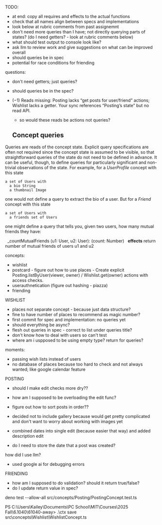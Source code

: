 TODO:
- at end: copy all requires and effects to the actual functions
- check that all names align between specs and implementations
- look below at rubric comments from past assignemnt
- don't need more queries than I have; not directly querying parts of states? (do I need getters? - look at rubric comments below)
- what should test output to console look like?
- ask llm to review work and give suggestions on what can be improved overall
- should queries be in spec
- potential for race conditions for friending

questions:
- don't need getters; just queries?
- should queries be in the spec?
- (−1) Reads missing: Posting lacks “get posts for user/friend” actions; Wishlist lacks a getter. Your sync references “Posting’s state” but no read API.
    - so would these reads be actions not queries?

    ## Concept queries

Queries are reads of the concept state. Explicit query specifications are often not required since the concept state is assumed to be visible, so that straightforward queries of the state do not need to be defined in advance. It can be useful, though, to define queries for particularly significant and non-trivial observations of the state. For example, for a *UserProfile* concept with this state

	a set of Users with
	  a bio String
	  a thumbnail Image

one would not define a query to extract the bio of a user. But for a *Friend* concept with this state

	a set of Users with
	  a friends set of Users

one might define a query that tells you, given two users, how many mutual friends they have:

  \_countMutualFriends (u1: User, u2: User): (count: Number)
  **effects** return number of mutual friends of users u1 and u2


concepts:
- wishlist
- postcard - figure out how to use places - Create explicit Posting.listByUser(viewer, owner) / Wishlist.get(owner) actions with access checks.
- userauthnetication (figure out hashing - piazza)
- friending



WISHLIST

- places not separate concept - because just data structure?
- fine to have number of places to recommend as magic number?
- first commit for spec and implementation: no queries yet
- should everything be async?
- flesh out queries in spec - correct to list under queries title?
- don't know how to deal with users so can't test
- where am i uspposed to be using empty type? return for queries?

moments:
- passing wish lists instead of users
- no database of places because too hard to check and not always wanted; like google calendar feature

<!-- a design file explaining changes you made to the concept as specified in Assignment 2 and any other issues that came up (in markdown). -->

<!-- - decided that I need place to have a database on its own and export it to the othre (doesn't matter if exports to postcard or postcard exports to it) because otherwise no way to get past places; can eventually add where creating a place uses an llm call to decide if the places actually exists or looks in some other database idk

- would it be good to have a clear option for wishlist?
- decided that i want to pass in the user in order to ensure that only the user can update the wishlist

- decided to refactor the states because a wishlist was a weird concept that didn't provide functionality -- now just looking at palces; multiple users can have same place
- decided to do no ai

- wishlist concept very simplified without AI - but will add back in later; still separate from posting becasue separate feed, simpler, etc. -->




POSTING
- should I make edit checks more dry??
- how am I supposed to be overloading the edit func?
- figure out how to sort posts in order??

- decided not to include gallery because would get pretty complicated and don't want to worry about working with images yet
- combined dates into single edit (because easier that way) and added description edit
- do I need to store the date that a post was created?



how did I use llm?
- used google ai for debugging errors


FRIENDING
- how am I supposed to do validation? should it return true/false?
- do I update return value in spec?



deno test --allow-all  src/concepts/Posting/PostingConcept.test.ts

PS C:\Users\Kailey\Documents\PC School\MIT\Courses\2025 Fall\6.1040\61040-away> .\ctx save src\concepts\Wishlist\WishlistConcept.ts



<!-- (−2) Editing signatures: Posting.edit(user, start: Date) and Posting.edit(user, end: Date) omit the post parameter but refer to “post exists”—this is a correctness bug.
(−1) IDs & references: Many actions key off strings (usernames, place triples). Prefer stable IDs (userId, postId, placeId) to avoid ambiguity.
(−1) Auth/security: password String implies plaintext; specify hashed/opaque credential.
(−1) Visibility model: You commented out public/private; Friending implies permissioned access, but there’s no field or rule on Posts/Wishlist. Add a visibility flag or enforce “friends-only” in read paths.
(−1) Reads missing: Posting lacks “get posts for user/friend” actions; Wishlist lacks a getter. Your sync references “Posting’s state” but no read API.
(−1) Location validity: Several actions require a location “exists” but there’s no Place registry concept. Either add a PlaceDirectory or drop that precondition.
Essential Synchronizations — 5 / 8
(−1) viewFriendContent mixes UI response with model sync and relies on undeclared read APIs. Create explicit Posting.listByUser(viewer, owner) / Wishlist.get(owner) actions with access checks.
(−1) Accept path: You sync requestFriend but not accept; add a sync for acceptFriend.
(−1) Typos/params: desription typo; ensure param names match concept actions exactly. -->

